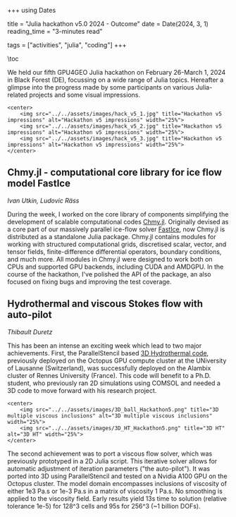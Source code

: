 +++
using Dates

title = "Julia hackathon v5.0 2024 - Outcome"
date = Date(2024, 3, 1)
reading_time = "3-minutes read"

tags = ["activities", "julia", "coding"]
+++

\toc

We held our fifth GPU4GEO Julia hackathon on February 26-March 1, 2024 in Black Forest (DE), focussing on a wide range of Julia topics. Hereafter a glimpse into the progress made by some participants on various Julia-related projects and some visual impressions.

~~~
<center>
    <img src="../../assets/images/hack_v5_1.jpg" title="Hackathon v5 impressions" alt="Hackathon v5 impressions" width="25%">
    <img src="../../assets/images/hack_v5_2.jpg" title="Hackathon v5 impressions" alt="Hackathon v5 impressions" width="25%">
    <img src="../../assets/images/hack_v5_3.jpg" title="Hackathon v5 impressions" alt="Hackathon v5 impressions" width="25%">
</center>
~~~

## Chmy.jl - computational core library for ice flow model FastIce
*Ivan Utkin, Ludovic Räss*

During the week, I worked on the core library of components simplifying the development of scalable computational codes [Chmy.jl](https://github.com/PTsolvers/Chmy.jl). Originally devised as a core part of our massively parallel ice-flow solver [FastIce](https://github.com/PTsolvers/FastIce.jl), now Chmy.jl is distributed as a standalone Julia package. Chmy.jl contains modules for working with structured computational grids, discretised scalar, vector, and tensor fields, finite-difference differential operators, boundary conditions, and much more. All modules in Chmy.jl were designed to work both on CPUs and supported GPU backends, including CUDA and AMDGPU. In the course of the hackathon, I've polished the API of the package, an also focused on fixing bugs and improving the test coverage.

## Hydrothermal and viscous Stokes flow with auto-pilot
*Thibault Duretz*

This has been an intense an exciting week which lead to two major achievements. First, the ParallelStencil based [3D Hydrothermal code](https://github.com/tduretz/HydroThermal3D), previously deployed on the Octopus GPU compute cluster at the UNiversity of Lausanne (Switzerland), was successfully deployed on the Alambix cluster of Rennes University (France). This code will benefit to a Ph.D. student, who previously ran 2D simulations using COMSOL and needed a 3D code to move forward with his research project.

~~~
<center>
    <img src="../../assets/images/3D_ball_Hackathon5.png" title="3D multiple viscous inclusions" alt="3D multiple viscous inclusions" width="25%">
    <img src="../../assets/images/3D_HT_Hackathon5.png" title="3D HT" alt="3D HT" width="25%">
</center>
~~~

The second achievement was to port a viscous flow solver, which was previously prototyped in a 2D Julia script. This iterative solver allows for automatic adjustment of iteration parameters ("the auto-pilot"). It was ported into 3D using ParallelStencil and tested on a Nvidia A100 GPU on the Octopus cluster. The model domain encompasses inclusions of viscosity of either 1e3 Pa.s or 1e-3 Pa.s in a matrix of viscosity 1 Pa.s. No smoothing is applied to the viscosity field. Early results yield 13s time to solution (relative tolerance 1e-5) for 128^3 cells and 95s for 256^3 (~1 billion DOFs).
